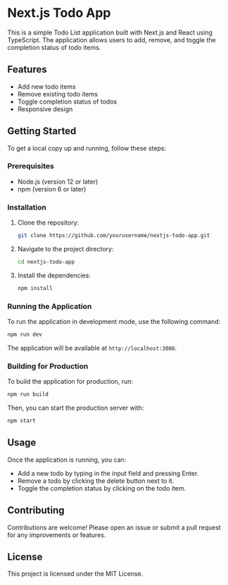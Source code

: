 # Next.js Todo App

This is a simple Todo List application built with Next.js and React using TypeScript. The application allows users to add, remove, and toggle the completion status of todo items.

## Features

- Add new todo items
- Remove existing todo items
- Toggle completion status of todos
- Responsive design

## Getting Started

To get a local copy up and running, follow these steps:

### Prerequisites

- Node.js (version 12 or later)
- npm (version 6 or later)

### Installation

1. Clone the repository:

   ```bash
   git clone https://github.com/yourusername/nextjs-todo-app.git
   ```

2. Navigate to the project directory:

   ```bash
   cd nextjs-todo-app
   ```

3. Install the dependencies:

   ```bash
   npm install
   ```

### Running the Application

To run the application in development mode, use the following command:

```bash
npm run dev
```

The application will be available at `http://localhost:3000`.

### Building for Production

To build the application for production, run:

```bash
npm run build
```

Then, you can start the production server with:

```bash
npm start
```

## Usage

Once the application is running, you can:

- Add a new todo by typing in the input field and pressing Enter.
- Remove a todo by clicking the delete button next to it.
- Toggle the completion status by clicking on the todo item.

## Contributing

Contributions are welcome! Please open an issue or submit a pull request for any improvements or features.

## License

This project is licensed under the MIT License.
